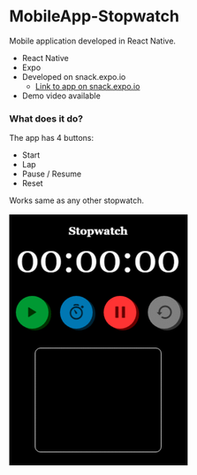 # MobileApp-Stopwatch
Mobile application developed in React Native.



* React Native
* Expo
* Developed on snack.expo.io <br/>
  - [Link to app on snack.expo.io](https://snack.expo.io/@dacili/medi) 
* Demo video available


### What does it do?
The app has 4 buttons: 
  - Start
  - Lap
  - Pause / Resume
  - Reset
  
Works same as any other stopwatch.  


 ![alt text](https://github.com/Dacili/MobileApp-Stopwatch/blob/master/stopericaGIF.gif)

